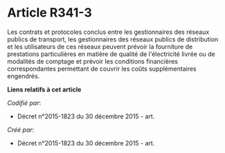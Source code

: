 # Article R341-3

Les contrats et protocoles conclus entre les gestionnaires des réseaux publics de transport, les gestionnaires des réseaux
publics de distribution et les utilisateurs de ces réseaux peuvent prévoir la fourniture de prestations particulières en
matière de qualité de l'électricité livrée ou de modalités de comptage et prévoir les conditions financières correspondantes
permettant de couvrir les coûts supplémentaires engendrés.

**Liens relatifs à cet article**

_Codifié par_:

  - Décret n°2015-1823 du 30 décembre 2015 - art.

_Créé par_:

  - Décret n°2015-1823 du 30 décembre 2015 - art.

